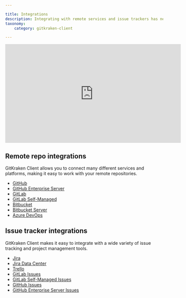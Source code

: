 ```yaml
---

title: Integrations
description: Integrating with remote services and issue trackers has never been easier.
taxonomy:
    category: gitkraken-client

---
```

<div class='embed-container embed-container--16-9'>
    <iframe width='560' height='315' src='https://www.youtube.com/embed/bR4pBzXPuIs?rel=0&vq=hd1080' frameborder='0' allowfullscreen></iframe>
</div>

## Remote repo integrations

GitKraken Client allows you to connect many different services and platforms, making it easy to work with your remote repositories. 

- [GitHub](/gitkraken-client/github-gitkraken-client/)
- [GitHub Enterprise Server](/gitkraken-client/github-enterprise/)
- [GitLab](/gitkraken-client/gitlab-gitkraken-client/)
- [GitLab Self-Managed](/gitkraken-client/gitlab-self-hosted/)
- [Bitbucket](/gitkraken-client/bitbucket)
- [Bitbucket Server](/gitkraken-client/bitbucket-server/)
- [Azure DevOps](/gitkraken-client/azure-devops/)

## Issue tracker integrations

GitKraken Client makes it easy to integrate with a wide variety of issue tracking and project management tools.

- [Jira](/gitkraken-client/jira/)
- [Jira Data Center](/gitkraken-client/jira-data-center/)
- [Trello](/gitkraken-client/trello/)
- [GitLab Issues](/gitkraken-client/gitlab-issues/)
- [GitLab Self-Managed Issues](/gitkraken-client/gitlab-self-managed-issues/)
- [GitHub Issues](/gitkraken-client/github-issues/)
- [GitHub Enterprise Server Issues](/gitkraken-client/github-enterprise-issues/)